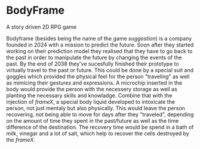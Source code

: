 # BodyFrame
A story driven 2D RPG game

Bodyframe (besides being the name of the game *suggestion*) is a company founded in 2024 with a mission to predict the future. Soon after they started working on their prediction model they realised that they have to go back to the past in order to manipulate the future by changing the events of the past. By the end of 2038 they've sucesfully finished their prototype to virtually travel to the past or future. This could be done by a special suit and goggles which provided the physical feel for the person "traveling" as well as mimicing their gestures and expressions. A microchip inserted in the body would provide the person with the necessery storage as well as planting the necessary skills and knowladge. Combine that with the injection of *frameX*, a special body liquid developed to intoxicate the person, not just mentaly but also physically. This would leave the person recovering, not being able to move for days after they "traveled", depending on the amount of time they spent in the past/future as well as the time difference of the destination. The recovery time would be spend in a bath of milk, vinegar and a lot of salt, which help to recover the cells destroyed by the *frameX*.

